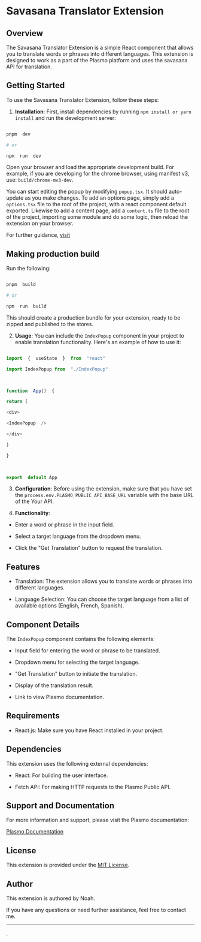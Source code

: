 

  
  

# Savasana Translator Extension 

  

## Overview

  

The Savasana Translator Extension is a simple React component that allows you to translate words or phrases into different languages. This extension is designed to work as a part of the Plasmo platform and uses the savasana API for translation.

  

## Getting Started

  

To use the Savasana Translator Extension, follow these steps:

  

1.  **Installation**: First, install dependencies by running `npm install or yarn install` and run the development server:


```bash

pnpm  dev

# or

npm  run  dev

```

  

Open your browser and load the appropriate development build. For example, if you are developing for the chrome browser, using manifest v3, use: `build/chrome-mv3-dev`.

  

You can start editing the popup by modifying `popup.tsx`. It should auto-update as you make changes. To add an options page, simply add a `options.tsx` file to the root of the project, with a react component default exported. Likewise to add a content page, add a `content.ts` file to the root of the project, importing some module and do some logic, then reload the extension on your browser.

  

For further guidance, [visit ](https://docs.plasmo.com/)

  

## Making production build

  

Run the following:

  

```bash

pnpm  build

# or

npm  run  build

```

  

This should create a production bundle for your extension, ready to be zipped and published to the stores.


  

2.  **Usage**: You can include the `IndexPopup` component in your project to enable translation functionality. Here's an example of how to use it:

  

```javascript

import  {  useState  }  from  "react"

import IndexPopup from  "./IndexPopup"

  

function  App()  {

return (

<div>

<IndexPopup  />

</div>

)

}

  

export  default App

```

  

3.  **Configuration**: Before using the extension, make sure that you have set the `process.env.PLASMO_PUBLIC_API_BASE_URL` variable with the base URL of the Your API.

  

4.  **Functionality**:

- Enter a word or phrase in the input field.

- Select a target language from the dropdown menu.

- Click the "Get Translation" button to request the translation.

  

## Features

  

- Translation: The extension allows you to translate words or phrases into different languages.

- Language Selection: You can choose the target language from a list of available options (English, French, Spanish).

  

## Component Details

  

The `IndexPopup` component contains the following elements:

  

- Input field for entering the word or phrase to be translated.

- Dropdown menu for selecting the target language.

- "Get Translation" button to initiate the translation.

- Display of the translation result.

- Link to view Plasmo documentation.

  

## Requirements

  

- React.js: Make sure you have React installed in your project.

  

## Dependencies

  

This extension uses the following external dependencies:

  

- React: For building the user interface.

- Fetch API: For making HTTP requests to the Plasmo Public API.

  

## Support and Documentation

  

For more information and support, please visit the Plasmo documentation:

  

[Plasmo Documentation](https://docs.plasmo.com)

  

## License

  

This extension is provided under the [MIT License](LICENSE).

  

## Author

  

This extension is authored by Noah.

  

If you have any questions or need further assistance, feel free to contact me.

  

---

 .